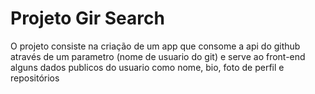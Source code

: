 # Projeto Gir Search
O projeto consiste na criação de um app que consome a api do github através de um parametro (nome de usuario do git) e serve ao front-end alguns dados publicos do usuario como nome, bio, foto de perfil e repositórios
